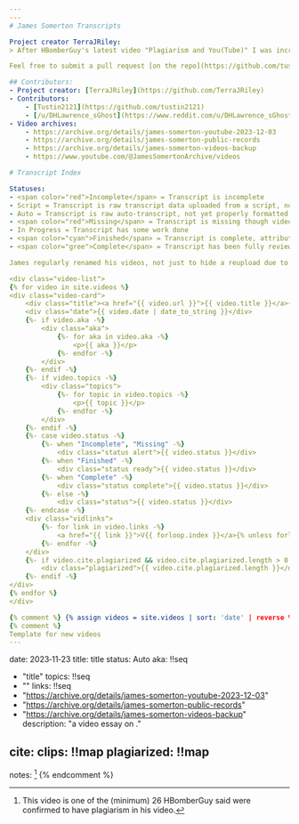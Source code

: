 ```yaml
---
---
# James Somerton Transcripts

Project creator TerraJRiley:
> After HBomberGuy's latest video "Plagiarism and You(Tube)" I was incredibly dissapointed to hear that a creator I followed had been doing a whole bunch of plagiarism.  So, I dusted of my old Google Developer account and grabbed all the transcripts that I could get at the time of writing.  If I'm REALLY lucky then I'll also find an easy way to actually check all of these for plagiarism.

Feel free to submit a pull request [on the repo](https://github.com/tustin2121/James_Somerton_Transcripts) with any plagiarism found or new transcripts created.

## Contributors:
- Project creator: [TerraJRiley](https://github.com/TerraJRiley)
- Contributors: 
	- [Tustin2121](https://github.com/tustin2121)
	- [/u/DHLawrence_sGhost](https://www.reddit.com/u/DHLawrence_sGhost)
- Video archives:
	- https://archive.org/details/james-somerton-youtube-2023-12-03
	- https://archive.org/details/james-somerton-public-records
	- https://archive.org/details/james-somerton-videos-backup
	- https://www.youtube.com/@JamesSomertonArchive/videos

# Transcript Index

Statuses: 
- <span color="red">Incomplete</span> = Transcript is incomplete
- Script = Transcript is raw transcript data uploaded from a script, not yet properly formatted
- Auto = Transcript is raw auto-transcript, not yet properly formatted
- <span color="red">Missing</span> = Transcript is missing though video archive exists
- In Progress = Transcript has some work done
- <span color="cyan">Finished</span> = Transcript is complete, attributions needed.
- <span color="gree">Complete</span> = Transcript has been fully reviewed and things attributed

James regularly renamed his videos, not just to hide a reupload due to plagiarism, but also to try and game the algorithm. Alternate titles to videos will be given under the original title, where possible. Alternate titles might also include prominent words in the thumbnails.

<div class="video-list">
{% for video in site.videos %}
<div class="video-card">
	<div class="title"><a href="{{ video.url }}">{{ video.title }}</a>{{ video.notes }}</div>
	<div class="date">{{ video.date | date_to_string }}</div>
	{%- if video.aka -%}
		<div class="aka">
			{%- for aka in video.aka -%}
				<p>{{ aka }}</p>
			{%- endfor -%}
		</div>
	{%- endif -%}
	{%- if video.topics -%}
		<div class="topics">
			{%- for topic in video.topics -%}
				<p>{{ topic }}</p>
			{%- endfor -%}
		</div>
	{%- endif -%}
	{%- case video.status -%}
		{%- when "Incomplete", "Missing" -%}
			<div class="status alert">{{ video.status }}</div>
		{%- when "Finished" -%}
			<div class="status ready">{{ video.status }}</div>
		{%- when "Complete" -%}
			<div class="status complete">{{ video.status }}</div>
		{%- else -%}
			<div class="status">{{ video.status }}</div>
	{%- endcase -%}
	<div class="vidlinks">
		{%- for link in video.links -%}
			<a href="{{ link }}">V{{ forloop.index }}</a>{% unless forloop.last %} | {% endunless -%}
		{%- endfor -%}
	</div>
	{%- if video.cite.plagiarized && video.cite.plagiarized.length > 0 -%}
		<div class="plagiarized">{{ video.cite.plagiarized.length }}</div>
	{%- endif -%}
</div>
{% endfor %}
</div>

{% comment %} {% assign videos = site.videos | sort: 'date' | reverse %} {% endcomment %}
{% comment %}
Template for new videos
---
```

date: 2023‑11‑23
title: title
status: Auto
aka: !!seq
  - "title"
topics: !!seq
  - "<media>"
links: !!seq
  - "https://archive.org/details/james-somerton-youtube-2023-12-03"
  - "https://archive.org/details/james-somerton-public-records"
  - "https://archive.org/details/james-somerton-videos-backup"
description: "a video essay on <xyz>."

cite:
  clips: !!map
  plagiarized: !!map
---
notes: [^hbomb-min]
{% endcomment %}

[^vimeo]: This video was exclusive to Vimeo for age-gating reasons.
[^unreleased]: This video was not yet released to the public before the plagiarism video came out.
[^hbomb-min]: This video is one of the (minimum) 26 HBomberGuy said were confirmed to have plagiarism in his video.
[^multipart]: This video is a compilation of multiple previously released videos.
[^odd-linebreaks]: Transcript had unusual line break characters prior to cleanup
[^short-advert]: Had a short that advertised the early release of this video on his patreon.